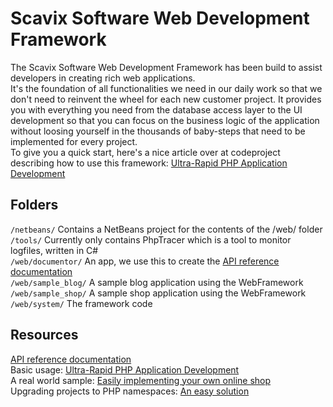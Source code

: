 Scavix Software Web Development Framework
=========================================

The Scavix Software Web Development Framework has been build to assist developers in creating rich web applications.      
It's the foundation of all functionalities we need in our daily work so that we don't need to reinvent the wheel for each new customer project. It provides you with everything you need from the database access layer to the UI development so that you can focus on the business logic of the application without loosing yourself in the thousands of baby-steps that need to be implemented for every project.        
To give you a quick start, here's a nice article over at codeproject describing how to use this framework: 
[Ultra-Rapid PHP Application Development](http://www.codeproject.com/Articles/553018/Ultra-Rapid-PHP-Application-Development)

Folders
-------
`/netbeans/` Contains a NetBeans project for the contents of the /web/ folder        
`/tools/` Currently only contains PhpTracer which is a tool to monitor logfiles, written in C#        
`/web/documentor/` An app, we use this to create the [API reference documentation](https://github.com/ScavixSoftware/WebFramework/wiki)        
`/web/sample_blog/` A sample blog application using the WebFramework        
`/web/sample_shop/` A sample shop application using the WebFramework        
`/web/system/` The framework code        

Resources
---------
[API reference documentation](https://github.com/ScavixSoftware/WebFramework/wiki)        
Basic usage: [Ultra-Rapid PHP Application Development](http://www.codeproject.com/Articles/553018/Ultra-Rapid-PHP-Application-Development)        
A real world sample: [Easily implementing your own online shop](http://www.codeproject.com/Articles/586703/Easily-implementing-your-own-online-shop)        
Upgrading projects to PHP namespaces: [An easy solution](http://www.codeproject.com/Articles/643091/Upgrading-projects-to-PHP-namespaces-An-easy-solut)        
